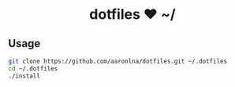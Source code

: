 <h1 align="center">dotfiles ❤ ~/</h1>

## <a name="usage">Usage

```sh
git clone https://github.com/aaronlna/dotfiles.git ~/.dotfiles
cd ~/.dotfiles
./install
```

